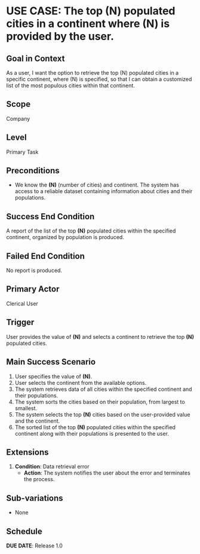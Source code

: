 # USE CASE: The top **(N)** populated cities in a continent where **(N)** is provided by the user.

## Goal in Context

As a user, I want the option to retrieve the top (N) populated cities in a specific continent, where (N) is specified, so that I can obtain a customized list of the most populous cities within that continent.

## Scope

Company

## Level

Primary Task

## Preconditions

- We know the **(N)** (number of cities) and continent. The system has access to a reliable dataset containing information about cities and their populations.

## Success End Condition

A report of the list of the top **(N)** populated cities within the specified continent, organized by population is produced.

## Failed End Condition

No report is produced.

## Primary Actor

Clerical User

## Trigger

User provides the value of **(N)** and selects a continent to retrieve the top **(N)** populated cities.

## Main Success Scenario

1. User specifies the value of **(N)**.
2. User selects the continent from the available options.
3. The system retrieves data of all cities within the specified continent and their populations.
4. The system sorts the cities based on their population, from largest to smallest.
5. The system selects the top **(N)** cities based on the user-provided value and the continent.
6. The sorted list of the top **(N)** populated cities within the specified continent along with their populations is presented to the user.

## Extensions

1. **Condition**: Data retrieval error
   - **Action**: The system notifies the user about the error and terminates the process.

## Sub-variations

- None

## Schedule

**DUE DATE**: Release 1.0
